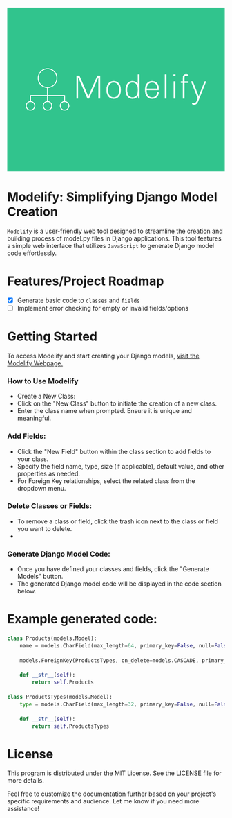 ![Project logo](logo.png)

# Modelify: Simplifying Django Model Creation

`Modelify` is a user-friendly web tool designed to streamline the creation and building process of model.py files in Django applications. This tool features a simple web interface that utilizes `JavaScript` to generate Django model code effortlessly.

# Features/Project Roadmap

- [X] Generate basic code to `classes` and `fields`
- [ ] Implement error checking for empty or invalid fields/options

# Getting Started

To access Modelify and start creating your Django models, [visit the Modelify Webpage.](https://anthhon.github.io/Modelify/)

### How to Use Modelify

- Create a New Class:
- Click on the "New Class" button to initiate the creation of a new class.
- Enter the class name when prompted. Ensure it is unique and meaningful.

### Add Fields:

- Click the "New Field" button within the class section to add fields to your class.
- Specify the field name, type, size (if applicable), default value, and other properties as needed.
- For Foreign Key relationships, select the related class from the dropdown menu.

### Delete Classes or Fields:

- To remove a class or field, click the trash icon next to the class or field you want to delete.
- 
### Generate Django Model Code:

- Once you have defined your classes and fields, click the "Generate Models" button.
- The generated Django model code will be displayed in the code section below.

# Example generated code:

```python
class Products(models.Model):
    name = models.CharField(max_length=64, primary_key=False, null=False, blank=False, unique=True)

    models.ForeignKey(ProductsTypes, on_delete=models.CASCADE, primary_key=False, null=False, blank=False, unique=False)

    def __str__(self):
        return self.Products

class ProductsTypes(models.Model):
    type = models.CharField(max_length=32, primary_key=False, null=False, blank=False, unique=True)

    def __str__(self):
        return self.ProductsTypes

```

# License 

This program is distributed under the MIT License. See the [LICENSE](./LICENSE) file for more details.

Feel free to customize the documentation further based on your project's specific requirements and audience. Let me know if you need more assistance!
